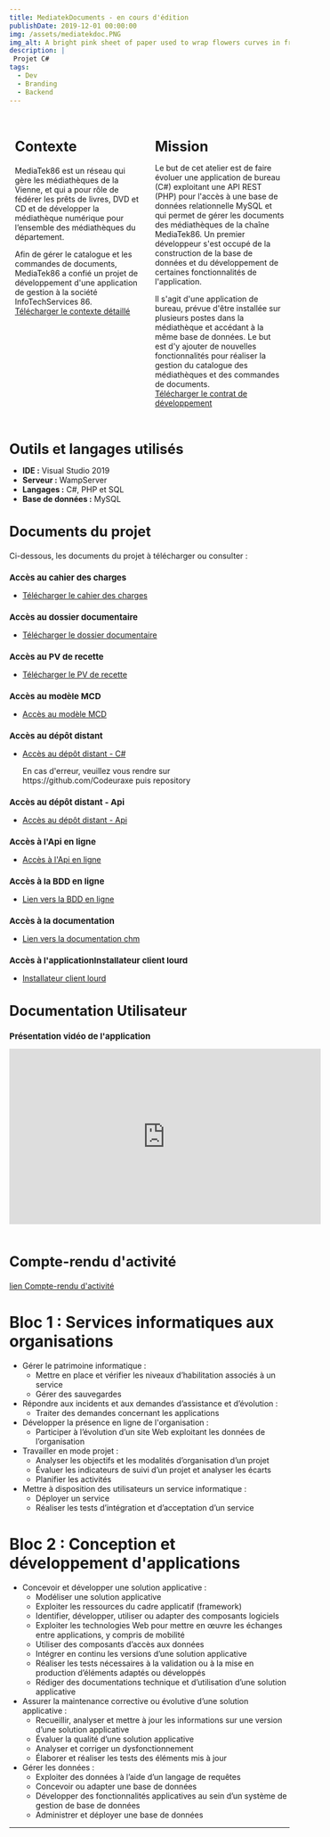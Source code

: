 ```yaml
---
title: MediatekDocuments - en cours d'édition 
publishDate: 2019-12-01 00:00:00
img: /assets/mediatekdoc.PNG
img_alt: A bright pink sheet of paper used to wrap flowers curves in front of rich blue background
description: |
 Projet C#
tags:
  - Dev
  - Branding
  - Backend
---
```



<div class="container">
  <div class="section">
  <h2 class="titre-section-reduit">Contexte</h2>
    <p>MediaTek86 est un réseau qui gère les médiathèques de la Vienne, et qui a pour rôle de fédérer les prêts de livres, DVD et CD et de développer la médiathèque numérique pour l’ensemble des médiathèques du département.

Afin de gérer le catalogue et les commandes de documents, MediaTek86 a confié un projet de développement d'une application de gestion à la société InfoTechServices 86.<br>
    <a href="/assets/contexteFormation.pdf" target="_blank">Télécharger le contexte détaillé</a>
</p>
  </div>
  <div class="section">
    <h1 class="texte-reduit">Mission</h1>
    <p class="content">
      Le but de cet atelier est de faire évoluer une application de bureau (C#) exploitant une API REST (PHP) pour l'accès à une base de données relationnelle MySQL et qui permet de gérer les documents des médiathèques de la chaîne MediaTek86. Un premier développeur s'est occupé de la construction de la base de données et du développement de certaines fonctionnalités de l'application.

Il s'agit d'une application de bureau, prévue d'être installée sur plusieurs postes dans la médiathèque et accédant à la même base de données. Le but est d'y ajouter de nouvelles fonctionnalités pour réaliser la gestion du catalogue des médiathèques et des commandes de documents.<br>
      <a href="/assets/dossierDocAP3.pdf" target="_blank">Télécharger le contrat de développement</a>
    </p>
  </div>
</div>

<div class="content">
  <h1 class="texte-reduit">Outils et langages utilisés</h1>
  <ul>
    <li><strong>IDE :</strong> Visual Studio 2019</li>
    <li><strong>Serveur :</strong> WampServer</li>
    <li><strong>Langages :</strong> C#, PHP et SQL</li>
    <li><strong>Base de données :</strong> MySQL</li>
  </ul>


<div class="project-documents-section">
  <h2 class="titre-section-reduit">Documents du projet</h2>
  <p>Ci-dessous, les documents du projet à télécharger ou consulter :</p>

  <h2 class="titre-section-reduit2">Accès au cahier des charges</h2>
  <ul>
    <li><a href="/assets/cahierChargesAP3.pdf" target="_blank">Télécharger le cahier des charges</a></li>
  </ul>

  <h2 class="titre-section-reduit2">Accès au dossier documentaire</h2>
  <ul>
    <li><a href="/assets/dossierDocAP3.pdf" target="_blank">Télécharger le dossier documentaire</a></li>
  </ul>

  <h2 class="titre-section-reduit2">Accès au PV de recette</h2>
  <ul>
    <li><a href="/assets/pvRecetteAP3 (1).pdf" target="_blank">Télécharger le PV de recette</a></li> 
  </ul>
  <h2 class="titre-section-reduit2">Accès au modèle MCD</h2>
  <ul>
    <li><a href="/assets/mediatekDocumentsBddMCD.png" target="_blank">Accès au modèle MCD</a></li> 
  </ul>
  <h2 class="titre-section-reduit2">Accès au dépôt distant</h2>
  <ul>
    <li><a href="https://github.com/Codeuraxe/MediatekDocuments" target="_blank">Accès au dépôt distant - C#</a></li><p> En cas d'erreur, veuillez vous rendre sur <br> https://github.com/Codeuraxe puis repository</p>
  </ul>
  </ul>
<h2 class="titre-section-reduit2">Accès au dépôt distant - Api</h2>
  <ul>
    <li><a href="https://github.com/Codeuraxe/rest_mediatekdocuments" target="_blank">Accès au dépôt distant - Api</a></li>
  </ul>
  <h2 class="titre-section-reduit2">Accès à l'Api en ligne</h2>
  <ul>
    <li><a href="https://mediatek-documents.site/" target="_blank">Accès à l'Api en ligne</a></li>
  </ul>
  <h2 class="titre-section-reduit2">Accès à la BDD en ligne</h2>
  <ul>
    <li><a href="https://hpanel.hostinger.com/redirect?l=phpMyAdmin&db_name=u731223545_mediatek&domain=mediatek-documents.site" target="_blank">Lien vers la BDD en ligne</a></li>
  </ul>

  <h2 class="titre-section-reduit2">Accès à la documentation</h2>
  <ul>
    <li><a href="/assets/Documentation.chm" target="_blank">Lien vers la documentation chm</a></li> 
  </ul>
</div>
<h2 class="titre-section-reduit2">Accès à l'applicationInstallateur client lourd</h2>
  <ul>
    <li><a href="/assets/MediaTekDocuments.zip" target="_blank">Installateur client lourd</a></li> 
  </ul>
</div>
<div class="content">
   <h2 class="titre-section-reduit">Documentation Utilisateur</h2>
</div>

<div class="content">
   <h2 class="titre-section-reduit2">Présentation vidéo de l'application</h2>
   <iframe width="560" height="315" src="https://www.youtube.com/watch?v=pF4WbKWJLrw" title="YouTube video player" frameborder="0" allow="accelerometer; autoplay; clipboard-write; encrypted-media; gyroscope; picture-in-picture; web-share" referrerpolicy="strict-origin-when-cross-origin" allowfullscreen></iframe><br><br>
  </div>

  <div class="content">
   <h2 class="titre-section-reduit">Compte-rendu d'activité</h2>
  <a href="/assets/compterendumediatekdocuments.pdf" target="_blank">lien Compte-rendu d'activité</a>
  </div>

<div class="bloc">
        <h1>Bloc 1 : Services informatiques aux organisations</h1>
        <ul>
            <li>Gérer le patrimoine informatique :
                <ul>
                    <li>Mettre en place et vérifier les niveaux d’habilitation associés à un service</li>
                    <li>Gérer des sauvegardes</li>
                </ul>
            </li>
            <li>Répondre aux incidents et aux demandes d’assistance et d’évolution :
                <ul>
                    <li>Traiter des demandes concernant les applications</li>
                </ul>
            </li>
            <li>Développer la présence en ligne de l'organisation :
                <ul>
                    <li>Participer à l’évolution d’un site Web exploitant les données de l’organisation</li>
                </ul>
            </li>
            <li>Travailler en mode projet :
                <ul>
                    <li>Analyser les objectifs et les modalités d’organisation d’un projet</li>
                    <li>Évaluer les indicateurs de suivi d’un projet et analyser les écarts</li>
                    <li>Planifier les activités</li>
                </ul>
            </li>
            <li>Mettre à disposition des utilisateurs un service informatique :
                <ul>
                    <li>Déployer un service</li>
                    <li>Réaliser les tests d’intégration et d’acceptation d’un service</li>
                </ul>
            </li>
        </ul>
    </div>
    <div class="bloc">
        <h1>Bloc 2 : Conception et développement d'applications</h1>
        <ul>
            <li>Concevoir et développer une solution applicative :
                <ul>
                    <li>Modéliser une solution applicative</li>
                    <li>Exploiter les ressources du cadre applicatif (framework)</li>
                    <li>Identifier, développer, utiliser ou adapter des composants logiciels</li>
                    <li>Exploiter les technologies Web pour mettre en œuvre les échanges entre applications, y compris de mobilité</li>
                    <li>Utiliser des composants d’accès aux données</li>
                    <li>Intégrer en continu les versions d’une solution applicative</li>
                    <li>Réaliser les tests nécessaires à la validation ou à la mise en production d’éléments adaptés ou développés</li>
                    <li>Rédiger des documentations technique et d’utilisation d’une solution applicative</li>
                </ul>
            </li>
            <li>Assurer la maintenance corrective ou évolutive d’une solution applicative :
                <ul>
                    <li>Recueillir, analyser et mettre à jour les informations sur une version d’une solution applicative</li>
                    <li>Évaluer la qualité d’une solution applicative</li>
                    <li>Analyser et corriger un dysfonctionnement</li>
                    <li>Élaborer et réaliser les tests des éléments mis à jour</li>
                </ul>
            </li>
            <li>Gérer les données :
                <ul>
                    <li>Exploiter des données à l’aide d’un langage de requêtes</li>
                    <li>Concevoir ou adapter une base de données</li>
                    <li>Développer des fonctionnalités applicatives au sein d’un système de gestion de base de données</li>
                    <li>Administrer et déployer une base de données</li>
                </ul>
            </li>
        </ul>
    </div>

---
<style>
  .texte-reduit {
    font-size: 25px; /* Ajustez cette valeur selon vos besoins */
  }
.container {
  display: flex;
  justify-content: space-around;
  align-items: flex-start;
}

.section {
  flex: 1;
  margin: 10px;
}

.section img {
  width: 100%;
  max-width: 600px; /* Ajustez selon la largeur maximale désirée pour les images */
  margin-top: 20px; /* Espacement entre le texte et l'image */
}

.texte-reduit {
  margin-bottom: 15px; /* Réduit l'espace sous le titre pour une meilleure cohérence visuelle */
}

.content {
  margin-bottom: 10px; /* Contrôle l'espace autour du paragraphe pour un meilleur rendu */
}

.titre-section-reduit {
  font-size: 25px; /* Taille de la police spécifiquement réduite pour ce titre */
}
.titre-section-reduit2 {
  font-size: 15px; /* Taille de la police spécifiquement réduite pour ce titre */
}

.titre-section-reduit3 {
  font-size: 10px; /* Taille de la police spécifiquement réduite pour ce titre */
}

.titre-section-reduit4 {
  font-size: 10px; /* Taille de la police spécifiquement réduite pour ce titre */
}
</style>






